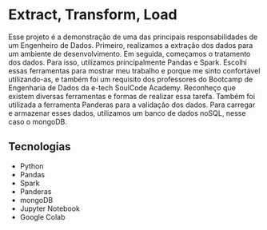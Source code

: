 # Extract, Transform, Load

Esse projeto é a demonstração de uma das principais responsabilidades de um Engenheiro de Dados. Primeiro, realizamos a extração dos dados para um ambiente de desenvolvimento. Em seguida, começamos o tratamento dos dados. Para isso, utilizamos principalmente Pandas e Spark. Escolhi essas ferramentas para mostrar meu trabalho e porque me sinto confortável utilizando-as, e também foi um requisito dos professores do Bootcamp de Engenharia de Dados da e-tech SoulCode Academy. Reconheço que existem diversas ferramentas e formas de realizar essa tarefa. Também foi utilizada a ferramenta Panderas para a validação dos dados.
Para carregar e armazenar esses dados, utilizamos um banco de dados noSQL, nesse caso o mongoDB.

## Tecnologias
- Python
- Pandas
- Spark
- Panderas
- mongoDB
- Jupyter Notebook
- Google Colab
